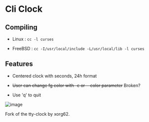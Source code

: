 # Cli Clock

## Compiling

- Linux : `cc -l curses` 

- FreeBSD : `cc -I/usr/local/include -L/usr/local/lib -l curses`

## Features

- Centered clock with seconds, 24h format

- ~~User can change fg color with -c or --color parameter~~ Broken?

- Use 'q' to quit

![image](http://i.imgur.com/fqC7YeQ.png)



Fork of the tty-clock by xorg62.
